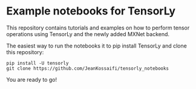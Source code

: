 # Example notebooks for TensorLy

This repository contains tutorials and examples on how to perform tensor operations using TensorLy and the newly added MXNet backend.


The easiest way to run the notebooks it to pip install TensorLy and clone this repository:
```
pip install -U tensorly
git clone https://github.com/JeanKossaifi/tensorly_notebooks
```

You are ready to go!
